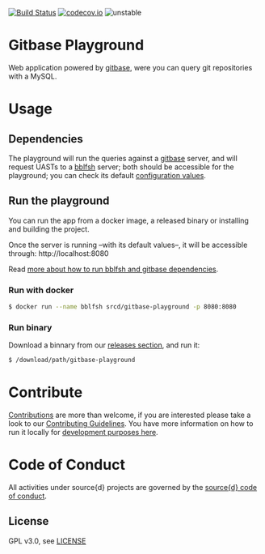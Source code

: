[![Build Status](https://travis-ci.org/dpordomingo/gitbase-playground.svg)](https://travis-ci.org/dpordomingo/gitbase-playground)
[![codecov.io](https://codecov.io/github/dpordomingo/gitbase-playground/coverage.svg)](https://codecov.io/github/src-d/go-git)
![unstable](https://svg-badge.appspot.com/badge/stability/unstable?a)

# Gitbase Playground

Web application powered by [gitbase](https://github.com/src-d/gitbase), were you can query git repositories with a MySQL.

<!-- ![Screenshot](.github/screenshot.png?raw=true) //-->


# Usage

## Dependencies

The playground will run the queries against a [gitbase](https://github.com/src-d/gitbase) server, and will request UASTs to a [bblfsh](https://doc.bblf.sh/) server; both should be accessible for the playground; you can check its default [configuration values](docs/CONTRIBUTING.md#configuration).


## Run the playground

You can run the app from a docker image, a released binary or installing and building the project.

Once the server is running &ndash;with its default values&ndash;, it will be accessible through: http://localhost:8080

Read [more about how to run bblfsh and gitbase dependencies](docs/quickstart.md).

### Run with docker

```bash
$ docker run --name bblfsh srcd/gitbase-playground -p 8080:8080
```


### Run binary

Download a binnary from our [releases section](https://github.com/dpordomingo/gitbase-playground/releases), and run it:

```bash
$ /download/path/gitbase-playground
```


# Contribute

[Contributions](https://github.com/dpordomingo/gitbase-playground/issues) are more than welcome, if you are interested please take a look to our [Contributing Guidelines](docs/CONTRIBUTING.md). You have more information on how to run it locally for [development purposes here](docs/CONTRIBUTING.md#development).


# Code of Conduct

All activities under source{d} projects are governed by the [source{d} code of conduct](https://github.com/src-d/guide/blob/master/.github/CODE_OF_CONDUCT.md).


## License

GPL v3.0, see [LICENSE](LICENSE)
